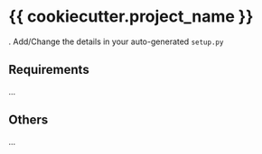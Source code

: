 # {{ cookiecutter.project_name }}

. Add/Change the details in your auto-generated `setup.py`

## Requirements

...

## Others

...
